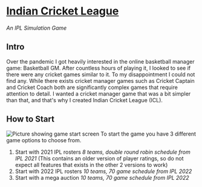 # [Indian Cricket League](https://icricketleague.com)
*An IPL Simulation Game* <br>
## Intro
Over the pandemic I got heavily interested in the online basketball manager game: Basketball GM. After countless hours of playing it, I looked to see if there were any cricket games similar to it. To my disappointment I could not find any. While there exists cricket manager games such as Cricket Captain and Cricket Coach both are significantly complex games that require attention to detail. I wanted a cricket manager game that was a bit simpler than that, and that's why I created Indian Cricket League (ICL).  
## How to Start
![Picture showing game start screen](https://imgur.com/gallery/lNvunkf)
To start the game you have 3 different game options to choose from.
1. Start with 2021 IPL rosters *8 teams, double round robin schedule from IPL 2021* (This contains an older version of player ratings, so do not expect all features that exists in the other 2 versions to work)
2. Start with 2022 IPL rosters *10 teams, 70 game schedule from IPL 2022*
3. Start with a mega auction *10 teams, 70 game schedule from IPL 2022*
